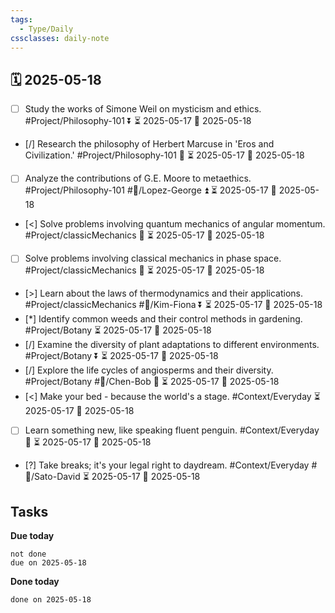 ```yaml
---
tags:
  - Type/Daily
cssclasses: daily-note
---
```


## 🗓️ 2025-05-18

- [ ] Study the works of Simone Weil on mysticism and ethics. #Project/Philosophy-101 ⏬ ⏳ 2025-05-17 📅 2025-05-18
- [/] Research the philosophy of Herbert Marcuse in 'Eros and Civilization.' #Project/Philosophy-101 🔺 ⏳ 2025-05-17 📅 2025-05-18
- [ ] Analyze the contributions of G.E. Moore to metaethics. #Project/Philosophy-101 #👤/Lopez-George ⏫ ⏳ 2025-05-17 📅 2025-05-18
- [<] Solve problems involving quantum mechanics of angular momentum. #Project/classicMechanics 🔼 ⏳ 2025-05-17 📅 2025-05-18
- [ ] Solve problems involving classical mechanics in phase space. #Project/classicMechanics 🔺 ⏳ 2025-05-17 📅 2025-05-18
- [>] Learn about the laws of thermodynamics and their applications. #Project/classicMechanics #👤/Kim-Fiona ⏬ ⏳ 2025-05-17 📅 2025-05-18
- [*] Identify common weeds and their control methods in gardening. #Project/Botany ⏳ 2025-05-17 📅 2025-05-18
- [/] Examine the diversity of plant adaptations to different environments. #Project/Botany ⏬ ⏳ 2025-05-17 📅 2025-05-18
- [/] Explore the life cycles of angiosperms and their diversity. #Project/Botany #👤/Chen-Bob 🔽 ⏳ 2025-05-17 📅 2025-05-18
- [<] Make your bed - because the world's a stage. #Context/Everyday ⏳ 2025-05-17 📅 2025-05-18
- [ ] Learn something new, like speaking fluent penguin. #Context/Everyday 🔽 ⏳ 2025-05-17 📅 2025-05-18
- [?] Take breaks; it's your legal right to daydream. #Context/Everyday #👤/Sato-David ⏳ 2025-05-17 📅 2025-05-18

## Tasks

**Due today**

```tasks
not done
due on 2025-05-18
```

**Done today**

```tasks
done on 2025-05-18
```
            